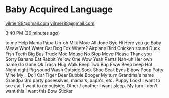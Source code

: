 # Baby Acquired Language

vilmer88@gmail.com <vilmer88@gmail.com>
	
3:40 PM (26 minutes ago)
	
to me
Help
Mama
Papa
Uh-oh
Milk
More
All done
Bye
Hi
Here you go
Baby
Meaw
Woof
Water
Cat
Dog
Fox
Where?
Airplane
Bird
Chicken sound
Duck
Fish
Teeth
Big
Bus
Truck
Moo
Mouse
No
Stop
Move
Please
Thank you
Sorry
Banana
Eat
Rabbit
Yellow
One
Wow
Yeah
Pants
Nah-uh
Her own name
Go
Gone
Ok
Trash
Hug
Walk
Beep
Two
Bug
Eww
Beep beep
Hot
Night night
Pig sound
Wash
Outside
Sock
Shoe
Seat
Eyes
Elbow
Poop
Potty
Mine
My _
Doll
Car
Tiger
Deer
Bubble
Booger
My turn
Grandma's name
Grandpa
3rd party posessives: mama's, papa's, etc.
Puppy
Look!
I want to see cat.
I want to go outside.
Other / another
I want sleep.
My turn
I don't want this
I want this
Bow
Sticker 
